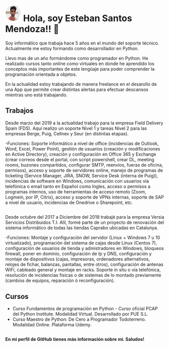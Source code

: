 # ![Imágen ilustrativa del juego.](./Perfil2_Emoji.png) Hola, soy Esteban Santos Mendoza!! 👋 

Soy informático que trabaja hace 5 años en el mundo del soporte técnico. Actualmente me estoy formando como desarrollador en Python.

Llevo mas de un año formándome como programador en Python. He realizado cursos tanto online como virtuales en donde he aprendido los conceptos más importantes de este lengüaje para poder comprender la programación orientada a objetos. 

En la actualidad estoy trabajando de manera freelance en el desarollo de una App que permite crear distintas alertas para efectuar descansos mientras uno está trabajando. 

## Trabajos

Desde marzo del 2019 a la actualidad trabajo para la empresa Field Delivery Spain (FDS). Aquí realizo un soporte Nivel 1 y tareas Nivel 2 para las empresas Berge, Puig, Cellnex y Seur (en distintas etapas).

-Funciones: Soporte informático a nivel de office (incidencias de Outlook, Word, Excel, Power Point), gestión de usuarios (creación y modificaciones en Active Directory), creación y configuración en Office 365 y Exchange (crear correos desde el portal, con script powershell, crear DL, meeting rooms, buzones compartidos, configurar SMTP, reenvíos, fueras de oficina, permisos), acceso y soporte de servidores online, manejo de programas de ticketing (Service Manager, JIRA, SNOW, Service Desk (interna de Puig)), incidencias de software en Windows, comunicación con usuarios vía telefónica o email tanto en Español como Ingles, acceso o permisos a programas internos, uso de herramientas de acceso remoto (Zoom, Logmein, por IP, Citrix), acceso y soporte de VPNs internas, soporte de SAP a nivel de usuario, incidencias de Onedrive o Sharepoint, etc.
##
Desde octubre del 2017 a Diciembre del 2018 trabajé para la empresa Versia Servicios Distribuidos T.I. Allí, formé parte de un proyecto de renovación del sistema informático de todas las tiendas Caprabo ubicadas en Catalunya.
  
-Funciones: Montaje y configuración del servidor (Linux + Windows 7 u 10 virtualizado), programación del sistema de cajas desde Linux (Centos 7), configuración de usuarios de tienda y admistradores en Windows, bloqueos firewall, poner en dominio, configuración de Ip y DNS, configuración y montaje de dispositivos (cajas, impresoras, ordenadores alternativos, relojes de fichar, balanzas, pantallas, entre otros), configuración de antenas WiFi, cableado  general y montaje en racks. Soporte in situ o vía telefónica, resolución de incidencias físicas o de sistemas de lo montado previamente (cambios de equipos, reparación ó reconfiguración).

## Cursos

* Curso Fundamentos de programación en Python - Curso oficial PCAP del Python Institute. Modalidad Virtual. Desarrollado por PUE S.L.
* Curso Maestro de Python: De Cero a Programador Todoterreno. Modalidad Online. Plataforma Udemy.

##  

#### En mi perfil de GitHub tienes más información sobre mi. Saludos!
